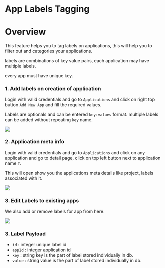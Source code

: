 # App Labels Tagging

Overview
============

This feature helps you to tag labels on applications, this will help you to filter out and categories your applications.

labels are combinations of key value pairs, each application may have multiple labels.

every app must have unique key.

### 1. Add labels on creation of application

Login with valid credentials and go to `Applications` and click on right top button `Add New App` and fill the required
values.

Labels are optionals and can be entered `key:values` format. multiple labels can be added without repeating `key` name.

![](https://devtron-public-asset.s3.us-east-2.amazonaws.com/images/creating-application/app-labels/app-labels-1.jpg)

### 2. Application meta info

Login with valid credentials and go to `Applications` and click on any application and go to detail page, click on top
left button next to application name `?`.

This will open show you the applications meta details like project, labels associated with it.

![](https://devtron-public-asset.s3.us-east-2.amazonaws.com/images/creating-application/app-labels/app-labels-2.jpg)

### 3. Edit Labels to existing apps

We also add or remove labels for app from here.

![](https://devtron-public-asset.s3.us-east-2.amazonaws.com/images/creating-application/app-labels/app-labels-2.jpg)

### 3. Label Payload

* `id` : integer unique label id
* `appId` : integer application id
* `key` : string key is the part of label stored individually in db.
* `value` : string value is the part of label stored individually in db.
